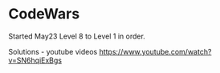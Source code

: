 # CodeWars

Started May23  Level 8 to Level 1 in order.



Solutions - youtube videos
https://www.youtube.com/watch?v=SN6hqiExBgs


















